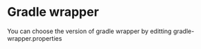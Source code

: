 # Gradle wrapper 
You can choose the version of gradle wrapper by editting gradle-wrapper.properties

